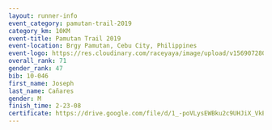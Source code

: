```yaml
---
layout: runner-info 
event_category: pamutan-trail-2019 
category_km: 10KM 
event-title: Pamutan Trail 2019 
event-location: Brgy Pamutan, Cebu City, Philippines 
event-logo: https://res.cloudinary.com/raceyaya/image/upload/v1569072806/logo/pamutan-trail_d8abrj.jpg 
overall_rank: 71
gender_rank: 47
bib: 10-046
first_name: Joseph
last_name: Cañares
gender: M
finish_time: 2-23-08
certificate: https://drive.google.com/file/d/1_-poVLysEWBku2c9UHJiX_VkEYR_UTe4/view?usp=sharing
---
```

